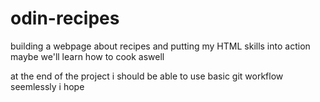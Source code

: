 # odin-recipes
building a webpage about recipes and putting my HTML skills into action
maybe we'll learn how to cook aswell

at the end of the project i should be able to use basic git workflow seemlessly
i hope